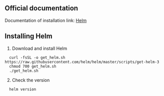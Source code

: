 ## Official documentation
Documentation of installation link: [Helm](https://helm.sh/docs/intro/install/#from-script)
## Installing Helm
1. Download and install Helm
```
  curl -fsSL -o get_helm.sh https://raw.githubusercontent.com/helm/helm/master/scripts/get-helm-3
  chmod 700 get_helm.sh
  ./get_helm.sh
```
2. Check the version
```
  helm version
```
